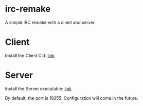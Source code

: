# irc-remake

A simple IRC remake with a client and server

# Client

Install the Client CLI: [link](https://github.com/zNotChill/irc/releases/download/v1.0.0-beta/cli.exe)

# Server

Install the Server executable: [link](https://github.com/zNotChill/irc/releases/download/v1.0.0-beta/cli.exe)

By default, the port is 19255. Configuration will come in the future.